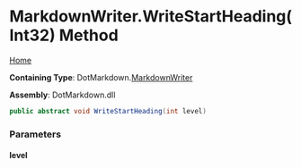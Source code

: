 <a name="_top"></a>

# MarkdownWriter\.WriteStartHeading\(Int32\) Method

[Home](../../../README.md#_top)

**Containing Type**: DotMarkdown\.[MarkdownWriter](../README.md#_top)

**Assembly**: DotMarkdown\.dll

```csharp
public abstract void WriteStartHeading(int level)
```

### Parameters

#### level

